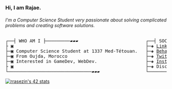 
### Hi, I am Rajae.
###### I'm a Computer Science Student very passionate about solving complicated problems and creating software solutions.

<pre>
┌──┤ WHO AM I ├─────────▰▰▰                         ┌──┤ SOCIAL MEDIA ├─────────▰▰▰
├ ▣                                                 ├─◈ <a href="https://www.linkedin.com/in/rajae-rasezine/" rel="nofollow">LinkedIn</a>
├─▣ Computer Science Student at 1337 Med-Tétouan.   ├─◈ <a href="https://www.behance.net/rasezinerajae" rel="nofollow">Behance</a>
├─▣ From Oujda, Morocco                             ├─◈ <a href="https://twitter.com/RasezineR" rel="nofollow">Twitter</a>
├─▣ Interested in GameDev, WebDev.                  ├─◈ <a href="https://www.instagram.com/rajae_rasezine/" rel="nofollow">Instagram</a>
├ ▣                                                 ├─◈ Discord: rrasezin#1178
└───────────────────────────────▰▰▰                 └───────────────────────────────▰▰▰
</pre>

<!--
┌──┤ 42 PROJECTS ├───────▰▰▰
│
├─◈ <a href=""></a>
│
└───────────────────────────────▰▰▰
-->
<a href="https://github.com/oakoudad/badge42"><img src="https://badge.mediaplus.ma/darkgray/rrasezin" alt="rrasezin's 42 stats" /></a>
